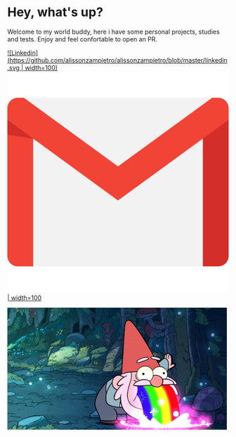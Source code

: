 # Hey, what's up?

Welcome to my world buddy, here i have some personal projects, studies and tests.
Enjoy and feel confortable to open an PR.

[![Linkedin](https://github.com/alissonzampietro/alissonzampietro/blob/master/linkedin.svg | width=100)](https://www.linkedin.com/in/alissonzampietro) 
[![Gmail](https://github.com/alissonzampietro/alissonzampietro/blob/master/gmail.svg) | width=100](mailto:alissonzampietro@gmail.com)

![alt text](https://github.com/alissonzampietro/alissonzampietro/blob/master/how_i_feel.gif)